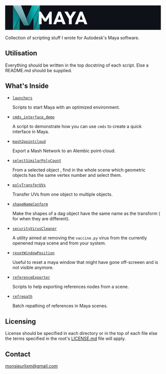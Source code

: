 ![header:maya logo](./img/header.jpg)

Collection of scripting stuff I wrote for Autodesk's Maya software.

## Utilisation

Everything should be written in the top docstring of each script.
Else a README.md should be supplied.

## What's Inside

- [`launchers`](./src/launchers)

   Scripts to start Maya with an optimized environment.

- [`cmds_interface_demo`](./src/cmds_interface_demo)

    A script to demonstrate how you can use `cmds` to create a quick interface in Maya.

- [`mash2pointcloud`](./src/mash2pointcloud)

    Export a Mash Network to an Alembic point-cloud.

- [`selectSimilarPolyCount`](./src/selectSimilarPolyCount)

    From a selected object , find in the whole scene which geometric objects has the
same vertex number and select them.

- [`polyTransferUVs`](./src/polyTransferUVs)

    Transfer UVs from one object to multiple objects.

- [`shapeNameConform`](./src/shapeNameConform)

    Make the shapes of a dag object have the same name as the transform ( for when
they are different).

- [`securityVirusCleaner`](./src/securityVirusCleaner)

    A utility aimed at removing the `vaccine.py` virus from the currently openened
maya scene and from your system.

- [`resetWindowPosition`](./src/resetWindowPosition)

    Useful to reset a maya window that might have gone off-screeen and is not
visible anymore.

- [`referenceExporter`](./src/referenceExporter)

  Scripts to help exporting references nodes from a scene.

- [`refrepath`](./src/refrepath)

  Batch repathing of references in Maya scenes.

## Licensing

License should be specified in each directory or in the top of each file else
the terms specified in the root's [LICENSE.md](./LICENSE.md) file will apply.


## Contact

[monsieurlixm@gmail.com](mailto:monsieurlixm@gmail.com)
